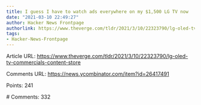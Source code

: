 ```yaml
---
title: I guess I have to watch ads everywhere on my $1,500 LG TV now
date: "2021-03-10 22:49:27"
author: Hacker News Frontpage
authorlink: https://www.theverge.com/tldr/2021/3/10/22323790/lg-oled-tv-commercials-content-store
tags:
- Hacker-News-Frontpage
---
```


<p>Article URL: <a href="https://www.theverge.com/tldr/2021/3/10/22323790/lg-oled-tv-commercials-content-store">https://www.theverge.com/tldr/2021/3/10/22323790/lg-oled-tv-commercials-content-store</a></p>
<p>Comments URL: <a href="https://news.ycombinator.com/item?id=26417491">https://news.ycombinator.com/item?id=26417491</a></p>
<p>Points: 241</p>
<p># Comments: 332</p>
